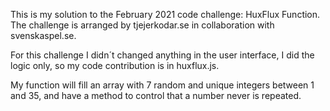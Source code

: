 
This is my solution to the February 2021 code challenge: HuxFlux Function. The challenge is arranged by tjejerkodar.se in collaboration with svenskaspel.se.

For this challenge I didn´t changed anything in the user interface, I did the logic only, so my code contribution is in huxflux.js.

My function will fill an array with 7 random and unique integers between 1 and 35, and have a method to control that a number never is repeated.
